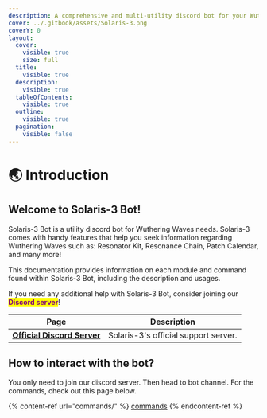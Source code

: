 ```yaml
---
description: A comprehensive and multi-utility discord bot for your Wuthering Waves needs.
cover: ../.gitbook/assets/Solaris-3.png
coverY: 0
layout:
  cover:
    visible: true
    size: full
  title:
    visible: true
  description:
    visible: true
  tableOfContents:
    visible: true
  outline:
    visible: true
  pagination:
    visible: false
---
```


# 🌏 Introduction

## Welcome to Solaris-3 Bot!

Solaris-3 Bot is a utility discord bot for Wuthering Waves needs. Solaris-3 comes with handy features that help you seek information regarding Wuthering Waves such as: Resonator Kit, Resonance Chain, Patch Calendar, and many more!

This documentation provides information on each module and command found within Solaris-3 Bot, including the description and usages.

If you need any additional help with Solaris-3 Bot, consider joining our <mark style="color:purple;">**Discord server**</mark>!

<table data-header-hidden data-full-width="false">
  <thead>
    <tr>
      <th>Page</th>
      <th>Description</th>
    </tr>
  </thead>
  <tbody>
    <tr>
      <td><a href="https://discord.gg/wwi"><strong>Official Discord Server</strong></a></td>
      <td>Solaris-3's official support server.</td>
    </tr>
  </tbody>
</table>

## How to interact with the bot?

You only need to join our discord server. Then head to bot channel. For the commands, check out this page below.

{% content-ref url="commands/" %}
[commands](commands/)
{% endcontent-ref %}
